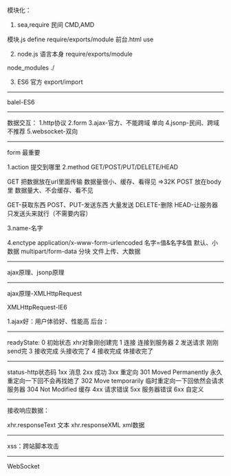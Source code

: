 模块化：
1. sea,require   民间
  CMD,AMD

  模块.js define require/exports/module
  前台.html use

2. node.js 语言本身
  require/exports/module

  node_modules ./

3. ES6 官方
  export/import

-----------------------------------

balel-ES6

-----------------------------------

数据交互：
1.http协议
2.form
3.ajax-官方、不能跨域    单向
4.jsonp-民间、跨域   不推荐
5.websocket-双向

-----------------------------------

form 最重要

1.action 提交到哪里
2.method GET/POST/PUT/DELETE/HEAD

GET 把数据放在url里面传输 数据量很小、缓存、看得见 =>32K
POST 放在body里          数据量大、不会缓存、看不见

GET-获取东西
POST、PUT-发送东西  大量发送
DELETE-删除
HEAD-让服务器只发送头来就行（不需要内容）

3.name-名字

4.enctype
application/x-www-form-urlencoded  名字=值&名字&值  默认、小数据
multipart/form-data   分块    文件上传、大数据

-----------------------------------

ajax原理、jsonp原理

-----------------------------------

ajax原理-XMLHttpRequest

XMLHttpRequest-IE6

1.ajax好：用户体验好、性能高
后台：

-----------------------------------

readyState:
0  初始状态  xhr对象刚创建完
1  连接      连接到服务器
2  发送请求  刚刚send完
3  接收完成  头接收完了
4  接收完成  体接收完了

-----------------------------------

status-http状态码
1xx  消息
2xx  成功
3xx  重定向
301 Moved Permanently   永久重定向一下回不会再找她了
302 Move temporarily    临时重定向一下回依然会请求服务器
304 Not Modified        缓存
4xx  请求错误
5xx  服务器错误
6xx  自定义

-----------------------------------

接收响应数据：

xhr.responseText  文本
xhr.responseXML   xml数据

-----------------------------------

xss：跨站脚本攻击

-----------------------------------

WebSocket
